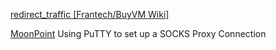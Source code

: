 
[redirect_traffic [Frantech/BuyVM Wiki]](https://wiki.buyvm.net/doku.php/redirect_traffic)

[MoonPoint](http://support.moonpoint.com/network/proxy/putty/)
Using PuTTY to set up a SOCKS Proxy Connection

